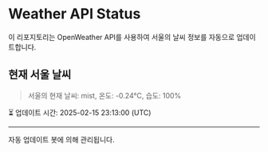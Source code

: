 
# Weather API Status

이 리포지토리는 OpenWeather API를 사용하여 서울의 날씨 정보를 자동으로 업데이트합니다.

## 현재 서울 날씨
> 서울의 현재 날씨: mist, 온도: -0.24°C, 습도: 100%

⏳ 업데이트 시간: 2025-02-15 23:13:00 (UTC)

---
자동 업데이트 봇에 의해 관리됩니다.

